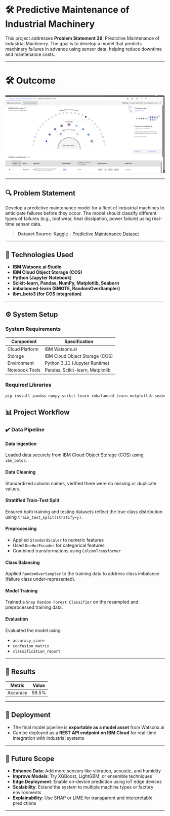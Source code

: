 # 🛠️ Predictive Maintenance of Industrial Machinery

This project addresses **Problem Statement 39**: Predictive Maintenance of Industrial Machinery. The goal is to develop a model that predicts machinery failures in advance using sensor data, helping reduce downtime and maintenance costs.

---
# 🛠️ Outcome

![Outcome Placeholder](Outcome.png) <!-- Replace with your actual image path -->

---


## 🔍 Problem Statement

Develop a predictive maintenance model for a fleet of industrial machines to anticipate failures before they occur. The model should classify different types of failures (e.g., tool wear, heat dissipation, power failure) using real-time sensor data.

> **Dataset Source**: [Kaggle - Predictive Maintenance Dataset](https://www.kaggle.com/datasets/shivamb/machine-predictive-maintenance-classification)

---

## 🧰 Technologies Used

- **IBM Watsonx.ai Studio**  
- **IBM Cloud Object Storage (COS)**  
- **Python (Jupyter Notebook)**  
- **Scikit-learn, Pandas, NumPy, Matplotlib, Seaborn**  
- **imbalanced-learn (SMOTE, RandomOverSampler)**  
- **ibm_boto3 (for COS integration)**

---

## ⚙️ System Setup

### System Requirements

| Component         | Specification                     |
|------------------|-------------------------------------|
| Cloud Platform   | IBM Watsonx.ai        |
| Storage          | IBM Cloud Object Storage (COS)     |
| Environment      | Python 3.11 (Jupyter Runtime)      |
| Notebook Tools   | Pandas, Scikit-learn, Matplotlib   |

### Required Libraries

```bash
pip install pandas numpy scikit-learn imbalanced-learn matplotlib seaborn ibm_boto3
```
## 📊 Project Workflow

### ✔️ Data Pipeline

#### **Data Ingestion**  
Loaded data securely from IBM Cloud Object Storage (COS) using `ibm_boto3`.

#### **Data Cleaning**  
Standardized column names, verified there were no missing or duplicate values.

#### **Stratified Train-Test Split**  
Ensured both training and testing datasets reflect the true class distribution using `train_test_split(stratify=y)`.

#### **Preprocessing**
- Applied `StandardScaler` to numeric features  
- Used `OneHotEncoder` for categorical features  
- Combined transformations using `ColumnTransformer`

#### **Class Balancing**  
Applied `RandomOverSampler` to the training data to address class imbalance (failure class under-represented).

#### **Model Training**  
Trained a `Snap Random Forest Classifier` on the resampled and preprocessed training data.

#### **Evaluation**  
Evaluated the model using:
- `accuracy_score`
- `confusion_matrix`
- `classification_report`

---

## 🧪 Results

| **Metric**              | **Value** |
|-------------------------|-----------|
| Accuracy                | 99.5%     |



---

## 🚀 Deployment

- The final model pipeline is **exportable as a model asset** from Watsonx.ai  
- Can be deployed as a **REST API endpoint on IBM Cloud** for real-time integration with industrial systems

---

## 🔭 Future Scope

- **Enhance Data**: Add more sensors like vibration, acoustic, and humidity  
- **Improve Models**: Try XGBoost, LightGBM, or ensemble techniques  
- **Edge Deployment**: Enable on-device prediction using IoT edge devices  
- **Scalability**: Extend the system to multiple machine types or factory environments  
- **Explainability**: Use SHAP or LIME for transparent and interpretable predictions

---


